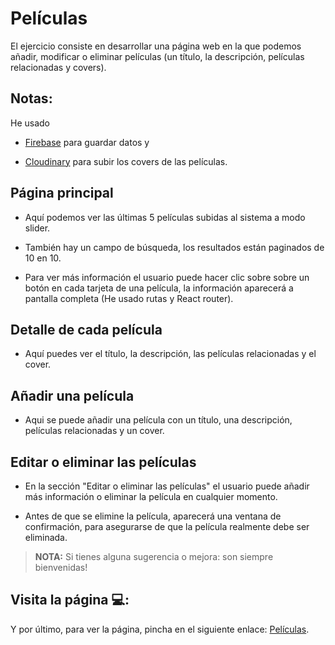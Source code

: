 # Películas

El ejercicio consiste en desarrollar una página web en la que podemos añadir, modificar o eliminar películas (un título, la descripción, películas relacionadas y covers).

## Notas:

He usado

- [Firebase](https://firebase.google.com/docs/database/rest/save-data) para guardar datos y

- [Cloudinary](https://cloudinary.com/documentation/image_upload_api_reference) para subir los covers de las películas.

## Página principal

- Aquí podemos ver las últimas 5 películas subidas al sistema a modo slider.

- También hay un campo de búsqueda, los resultados están paginados de 10 en 10.

- Para ver más información el usuario puede hacer clic sobre sobre un botón en cada tarjeta de una película, la información aparecerá a pantalla completa (He usado rutas y React router).

## Detalle de cada película

- Aquí puedes ver el título, la descripción, las películas relacionadas y el cover.

## Añadir una película

- Aqui se puede añadir una película con un título, una descripción, películas relacionadas y un cover.

## Editar o eliminar las películas

- En la sección "Editar o eliminar las películas" el usuario puede añadir más información o eliminar la película en cualquier momento.

- Antes de que se elimine la película, aparecerá una ventana de confirmación, para asegurarse de que la película realmente debe ser eliminada.

> **NOTA:** Si tienes alguna sugerencia o mejora: son siempre bienvenidas!

## Visita la página 💻:

Y por último, para ver la página, pincha en el siguiente enlace: [Películas](https://camilla-bachna.github.io/movies/ 'Películas').

